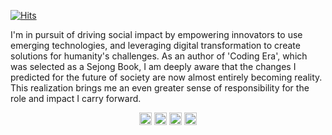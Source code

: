 [![Hits](https://hits.sh/github.com/andrewJYjang/andrewJYjang/hits.svg)](https://hits.sh/github.com/andrewJYjang/andrewJYjang/hits/)

I'm in pursuit of driving social impact by empowering innovators to use emerging technologies, and leveraging digital transformation to create solutions for humanity's challenges.
As an author of 'Coding Era', which was selected as a Sejong Book, I am deeply aware that the changes I predicted for the future of society are now almost entirely becoming reality. This realization brings me an even greater sense of responsibility for the role and impact I carry forward.

<p align="center">
  <a href="https://www.linkedin.com/in/jae-yong-jang-411aa975/"><img src="https://img.shields.io/badge/-LinkedIn-0A66C2?style=for-the-badge&logo=linkedin&logoColor=white" height="20"/></a>
  <a href="https://www.youtube.com/@andrewjang153"><img src="https://img.shields.io/badge/-YouTube-FF0000?style=for-the-badge&logo=youtube&logoColor=white" height="20"/></a>
  <a href="https://www.facebook.com/andrew.jang.37"><img src="https://img.shields.io/badge/-Facebook-1877F2?style=for-the-badge&logo=facebook&logoColor=white" height="20"/></a>
  <a href="mailto:solution.jang@gmail.com"><img src="https://img.shields.io/badge/-Gmail-EA4335?style=for-the-badge&logo=gmail&logoColor=white" height="20"/></a>
</p>

<!--
**andrewJYjang/andrewJYjang** is a ✨ _special_ ✨ repository because its `README.md` (this file) appears on your GitHub profile.

Here are some ideas to get you started:

- 🔭 I’m currently working on ...
- 🌱 I’m currently learning ...
- 👯 I’m looking to collaborate on ...
- 🤔 I’m looking for help with ...
- 💬 Ask me about ...
- 📫 How to reach me: ...
- 😄 Pronouns: ...
- ⚡ Fun fact: ...
-->
